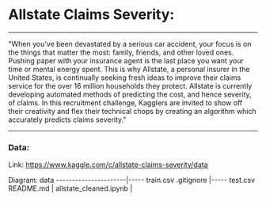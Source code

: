 # Allstate Claims Severity: 

---

"When you’ve been devastated by a serious car accident, your focus is on the things that matter the most: family, friends, and other loved ones. Pushing paper with your insurance agent is the last place you want your time or mental energy spent. This is why Allstate, a personal insurer in the United States, is continually seeking fresh ideas to improve their claims service for the over 16 million households they protect. Allstate is currently developing automated methods of predicting the cost, and hence severity, of claims. In this recruitment challenge, Kagglers are invited to show off their creativity and flex their technical chops by creating an algorithm which accurately predicts claims severity."

---

### Data: 

Link: https://www.kaggle.com/c/allstate-claims-severity/data <br/>

Diagram: 
data ----------------------|----- train.csv
.gitignore                 |----- test.csv
README.md                  |
allstate_cleaned.ipynb     |
